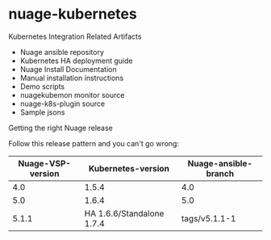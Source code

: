 # nuage-kubernetes

Kubernetes Integration Related Artifacts
 - Nuage ansible repository
 - Kubernetes HA deployment guide
 - Nuage Install Documentation 
 - Manual installation instructions
 - Demo scripts
 - nuagekubemon monitor source
 - nuage-k8s-plugin source
 - Sample jsons


Getting the right Nuage release

Follow this release pattern and you can't go wrong:

 |   Nuage-VSP-version    |    Kubernetes-version	     |    Nuage-ansible-branch    |
 | -----------------------|----------------------------|----------------------------|
 |       4.0	             |         1.5.4	             |         4.0                |
 |       5.0              |         1.6.4              |         5.0                |
 |      5.1.1             |  HA 1.6.6/Standalone 1.7.4 |        tags/v5.1.1-1       |

